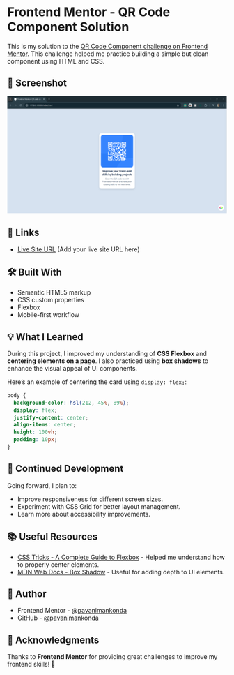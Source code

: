 # Frontend Mentor - QR Code Component Solution

This is my solution to the [QR Code Component challenge on Frontend Mentor](https://www.frontendmentor.io/challenges/qr-code-component-iux_sIO_H). This challenge helped me practice building a simple but clean component using HTML and CSS.

## 📸 Screenshot

![QR Code Component](Screenshot.png)

## 🔗 Links

- [Live Site URL](#) (Add your live site URL here)

## 🛠️ Built With

- Semantic HTML5 markup
- CSS custom properties
- Flexbox
- Mobile-first workflow

## 💡 What I Learned

During this project, I improved my understanding of **CSS Flexbox** and **centering elements on a page**. I also practiced using **box shadows** to enhance the visual appeal of UI components.

Here’s an example of centering the card using `display: flex;`:

```css
body {
  background-color: hsl(212, 45%, 89%);
  display: flex;
  justify-content: center;
  align-items: center;
  height: 100vh;
  padding: 10px;
}
```

## 🚀 Continued Development

Going forward, I plan to:
- Improve responsiveness for different screen sizes.
- Experiment with CSS Grid for better layout management.
- Learn more about accessibility improvements.

## 📚 Useful Resources

- [CSS Tricks - A Complete Guide to Flexbox](https://css-tricks.com/snippets/css/a-guide-to-flexbox/) - Helped me understand how to properly center elements.
- [MDN Web Docs - Box Shadow](https://developer.mozilla.org/en-US/docs/Web/CSS/box-shadow) - Useful for adding depth to UI elements.

## 👤 Author

- Frontend Mentor - [@pavanimankonda](https://www.frontendmentor.io/profile/pavanimankonda)  
- GitHub - [@pavanimankonda](https://github.com/pavanimankonda)

## 🎉 Acknowledgments

Thanks to **Frontend Mentor** for providing great challenges to improve my frontend skills! 🚀

